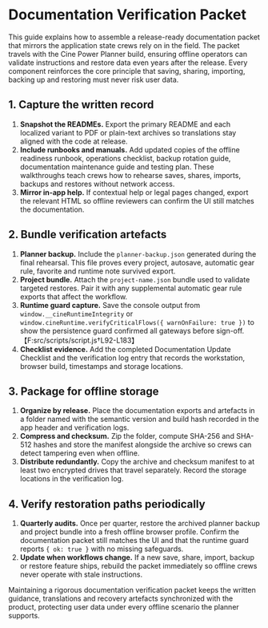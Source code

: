 # Documentation Verification Packet

This guide explains how to assemble a release-ready documentation packet that mirrors the
application state crews rely on in the field. The packet travels with the Cine Power Planner
build, ensuring offline operators can validate instructions and restore data even years after the
release. Every component reinforces the core principle that saving, sharing, importing, backing
up and restoring must never risk user data.

## 1. Capture the written record

1. **Snapshot the READMEs.** Export the primary README and each localized variant to PDF or
   plain-text archives so translations stay aligned with the code at release.
2. **Include runbooks and manuals.** Add updated copies of the offline readiness runbook,
   operations checklist, backup rotation guide, documentation maintenance guide and testing
   plan. These walkthroughs teach crews how to rehearse saves, shares, imports, backups and
   restores without network access.
3. **Mirror in-app help.** If contextual help or legal pages changed, export the relevant HTML
   so offline reviewers can confirm the UI still matches the documentation.

## 2. Bundle verification artefacts

1. **Planner backup.** Include the `planner-backup.json` generated during the final rehearsal.
   This file proves every project, autosave, automatic gear rule, favorite and runtime note
   survived export.
2. **Project bundle.** Attach the `project-name.json` bundle used to validate targeted restores.
   Pair it with any supplemental automatic gear rule exports that affect the workflow.
3. **Runtime guard capture.** Save the console output from `window.__cineRuntimeIntegrity` or
   `window.cineRuntime.verifyCriticalFlows({ warnOnFailure: true })` to show the persistence
   guard confirmed all gateways before sign-off.【F:src/scripts/script.js†L92-L183】
4. **Checklist evidence.** Add the completed Documentation Update Checklist and the verification
   log entry that records the workstation, browser build, timestamps and storage locations.

## 3. Package for offline storage

1. **Organize by release.** Place the documentation exports and artefacts in a folder named with
   the semantic version and build hash recorded in the app header and verification logs.
2. **Compress and checksum.** Zip the folder, compute SHA-256 and SHA-512 hashes and store the
   manifest alongside the archive so crews can detect tampering even when offline.
3. **Distribute redundantly.** Copy the archive and checksum manifest to at least two encrypted
   drives that travel separately. Record the storage locations in the verification log.

## 4. Verify restoration paths periodically

1. **Quarterly audits.** Once per quarter, restore the archived planner backup and project bundle
   into a fresh offline browser profile. Confirm the documentation packet still matches the UI and
   that the runtime guard reports `{ ok: true }` with no missing safeguards.
2. **Update when workflows change.** If a new save, share, import, backup or restore feature ships,
   rebuild the packet immediately so offline crews never operate with stale instructions.

Maintaining a rigorous documentation verification packet keeps the written guidance, translations
and recovery artefacts synchronized with the product, protecting user data under every offline
scenario the planner supports.

